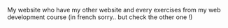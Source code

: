 My website who have my other website and every exercises from my web development course (in french sorry.. but check the other one !)